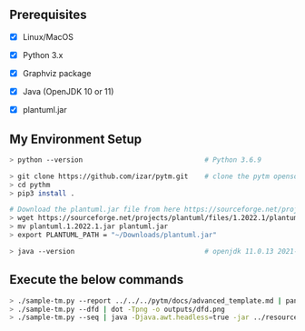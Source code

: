 ## Prerequisites
- [x] Linux/MacOS 
- [x] Python 3.x 
- [x] Graphviz package 
- [x] Java (OpenJDK 10 or 11)
- [x] plantuml.jar


## My Environment Setup
```bash
> python --version                              # Python 3.6.9

> git clone https://github.com/izar/pytm.git    # clone the pytm opensource repo
> cd pythm
> pip3 install .

# Download the plantuml.jar file from here https://sourceforge.net/projects/plantuml/
> wget https://sourceforge.net/projects/plantuml/files/1.2022.1/plantuml.1.2022.1.jar
> mv plantuml.1.2022.1.jar plantuml.jar
> export PLANTUML_PATH = "~/Downloads/plantuml.jar"

> java --version                                # openjdk 11.0.13 2021-10-19
```

## Execute the below commands
```bash
> ./sample-tm.py --report ../../../pytm/docs/advanced_template.md | pandoc -f markdown -t html > outputs/report.html
> ./sample-tm.py --dfd | dot -Tpng -o outputs/dfd.png
> ./sample-tm.py --seq | java -Djava.awt.headless=true -jar ../resources/plantuml.jar -tpng -pipe > outputs/seq.png
```




